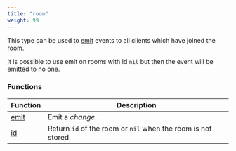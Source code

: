 ```yaml
---
title: "room"
weight: 99
---
```


This type can be used to [emit](./emit) events to all clients which have joined the room.

It is possible to use emit on rooms with Id `nil` but then the event will be emitted to no one.

### Functions

Function | Description
------ | -----------
[emit](./emit) | Emit a *change*.
[id](./id) | Return `id` of the room or `nil` when the room is not stored.

